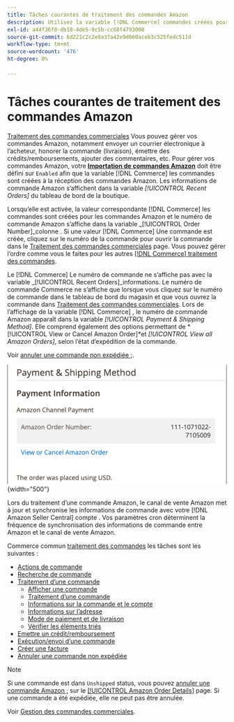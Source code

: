 ```yaml
---
title: Tâches courantes de traitement des commandes Amazon
description: Utilisez la variable [!DNL Commerce] commandes créées pour les commandes Amazon afin de gérer l’activité et le traitement des commandes dans la variable [!UICONTROL Commerce] Administrateur.
exl-id: a44f36f0-db18-4de5-9c5b-cc68f4793008
source-git-commit: 6d221c2c2e9a37a42e9d660aceb3c525fedc511d
workflow-type: tm+mt
source-wordcount: '476'
ht-degree: 0%

---
```


# Tâches courantes de traitement des commandes Amazon

[Traitement des commandes commerciales](https://experienceleague.adobe.com/docs/commerce-admin/stores-sales/order-management/orders/order-processing.html#process-an-order) Vous pouvez gérer vos commandes Amazon, notamment envoyer un courrier électronique à l’acheteur, honorer la commande (livraison), émettre des crédits/remboursements, ajouter des commentaires, etc. Pour gérer vos commandes Amazon, votre [**Importation de commandes Amazon**](./order-settings.md) doit être défini sur `Enabled` afin que la variable [!DNL Commerce] les commandes sont créées à la réception des commandes Amazon. Les informations de commande Amazon s’affichent dans la variable *[!UICONTROL Recent Orders]* du tableau de bord de la boutique.

Lorsqu’elle est activée, la valeur correspondante [!DNL Commerce] les commandes sont créées pour les commandes Amazon et le numéro de commande Amazon s’affiche dans la variable _[!UICONTROL Order Number]_colonne . Si une valeur [!DNL Commerce] Une commande est créée, cliquez sur le numéro de la commande pour ouvrir la commande dans le [Traitement des commandes commerciales](https://experienceleague.adobe.com/docs/commerce-admin/stores-sales/order-management/orders/order-processing.html#process-an-order) page. Vous pouvez gérer l’ordre comme vous le faites pour les autres [[!DNL Commerce] traitement des commandes](https://experienceleague.adobe.com/docs/commerce-admin/stores-sales/order-management/orders/order-processing.html#process-an-order).

Le [!DNL Commerce] Le numéro de commande ne s’affiche pas avec la variable _[!UICONTROL Recent Orders]_informations. Le numéro de commande Commerce ne s’affiche que lorsque vous cliquez sur le numéro de commande dans le tableau de bord du magasin et que vous ouvrez la commande dans [Traitement des commandes commerciales](https://experienceleague.adobe.com/docs/commerce-admin/stores-sales/order-management/orders/order-processing.html#process-an-order). Lors de l’affichage de la variable [!DNL Commerce] , le numéro de commande Amazon apparaît dans la variable *[!UICONTROL Payment & Shipping Method]*. Elle comprend également des options permettant de *[!UICONTROL View or Cancel Amazon Order]*et *[!UICONTROL View all Amazon Orders]*, selon l’état d’expédition de la commande.

Voir [annuler une commande non expédiée ;](./cancel-unshipped-order.md).

![Informations sur les commandes Amazon dans l’ordre de commerce](assets/amazon-order-number-payment-info.png){width="500"}

Lors du traitement d’une commande Amazon, le canal de vente Amazon met à jour et synchronise les informations de commande avec votre [!DNL Amazon Seller Central] compte . Vos paramètres cron déterminent la fréquence de synchronisation des informations de commande entre Amazon et le canal de vente Amazon.

Commerce commun [traitement des commandes](https://experienceleague.adobe.com/docs/commerce-admin/stores-sales/order-management/orders/order-processing.html#process-an-order) les tâches sont les suivantes :

- [Actions de commande](https://experienceleague.adobe.com/docs/commerce-admin/stores-sales/order-management/orders/orders.html#actions)
- [Recherche de commande](https://experienceleague.adobe.com/docs/commerce-admin/stores-sales/order-management/orders/orders.html#order-search)
- [Traitement d’une commande](https://experienceleague.adobe.com/docs/commerce-admin/stores-sales/order-management/orders/order-processing.html#process-an-order)
   - [Afficher une commande](https://experienceleague.adobe.com/docs/commerce-admin/stores-sales/order-management/orders/order-processing.html#process-an-order#view-an-order)
   - [Traitement d’une commande](https://experienceleague.adobe.com/docs/commerce-admin/stores-sales/order-management/orders/order-processing.html#process-an-order#process-an-order)
   - [Informations sur la commande et le compte](https://experienceleague.adobe.com/docs/commerce-admin/stores-sales/order-management/orders/order-processing.html#process-an-order#order-and-account-information)
   - [Informations sur l’adresse](https://experienceleague.adobe.com/docs/commerce-admin/stores-sales/order-management/orders/order-processing.html#process-an-order#address-information)
   - [Mode de paiement et de livraison](https://experienceleague.adobe.com/docs/commerce-admin/stores-sales/order-management/orders/order-processing.html#process-an-order#payment--shipping-method)
   - [Vérifier les éléments triés](https://experienceleague.adobe.com/docs/commerce-admin/stores-sales/order-management/orders/order-processing.html#process-an-order#review-items-ordered)
- [Emettre un crédit/remboursement](https://experienceleague.adobe.com/docs/commerce-admin/stores-sales/order-management/credit-memos/credit-memo-create.html)
- [Exécution/envoi d’une commande](https://experienceleague.adobe.com/docs/commerce-admin/stores-sales/order-management/shipments.html#create-a-shipment)
- [Créer une facture](https://experienceleague.adobe.com/docs/commerce-admin/stores-sales/order-management/invoices.html#create-an-invoice)
- [Annuler une commande non expédiée](./cancel-unshipped-order.md)

>[!NOTE]
>
>Si une commande est dans `Unshipped` status, vous pouvez [annuler une commande Amazon ;](./cancel-unshipped-order.md) sur le [[!UICONTROL Amazon Order Details]](./amazon-order-details.md) page. Si une commande a été expédiée, elle ne peut pas être annulée.

Voir [Gestion des commandes commerciales](https://experienceleague.adobe.com/docs/commerce-admin/stores-sales/introduction.html#order-management-and-operations).
